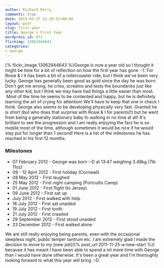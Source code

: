 ```yaml
---
author: Richard Perry
comments: true
date: 2013-02-27 21:29:52+00:00
layout: post
slug: first-year
title: George's First Year
wordpress_id: 671
flickimg: 13062944643
categories:
- George
---
```


{% flickr_image 13062944643 %}George is now a year old so I thought it might be time for a bit of reflection on how the first year has gone :-). For Rosie & I it has been a bit of a rollercoaster ride, but I think we've been very lucky. George has generally been good as gold since the day he was born. Don't get me wrong, he cries, screams and tests the boundaries just like any other kid, but I think we may have had things a little easier than most.  Most of the time he seems to be contented and happy, but he is definitely learning the art of crying for attention! We'll have to keep that one in check I think. George also seems to be developing physically very fast. Granted he is short (but who does that surprise with Rosie & I for parents!!) but he went from being a generally stationary baby to walking in no time at all! It's brilliant to see the progression and I am really enjoying the fact he is so mobile most of the time, although sometimes it would be nice if he would stay put for longer than 1 second! Here is a list of the milestones he has reached in his first 12 months.


### Milestones
	
  * 07 February 2012 - George was born :-D at 13:47 weighing 3.48kg (7lb 11oz)
  * 09 - 12 April 2012 - First holiday (Cornwall)
  * 08 May 2012 - First laughed
  * 25 May 2012 - First night camping (Portcullis Camp)
  * 01 June 2012 - First flight (to Jersey)
  * 09 June 2012 - First sat up
  * July 2012 - First walked with help
  * 18 July 2012 - First sat unaided
  * 19 July 2012 - First tooth
  * 21 July 2012 - First crawled
  * 29 September 2012 - First stood unaided
  * 23 December 2012 - First walked alone

We are still really enjoying being parents, even with the occasional sleepless night, public temper tantrum etc. I am extremely glad I made the decision to move to my [new job]({% post_url 2011-11-25-a-new-start %}) because it has meant I have been able to spend a lot more time with George than I would have done otherwise. It's been a great year and I'm thoroughly looking forward to what this year will bring :-D.
